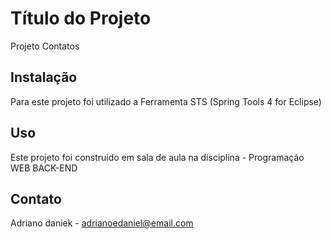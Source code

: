 # Título do Projeto

Projeto Contatos

## Instalação

Para este projeto foi utilizado a Ferramenta STS (Spring Tools 4 for Eclipse)

## Uso

Este projeto foi construido em sala de aula na disciplina - Programação WEB BACK-END


## Contato

Adriano daniek - adrianoedaniel@email.com


